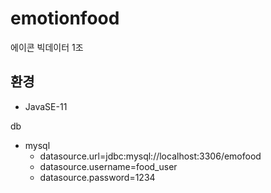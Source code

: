 # emotionfood

에이콘 빅데이터 1조

## 환경

-   JavaSE-11

db

-   mysql
    -   datasource.url=jdbc:mysql://localhost:3306/emofood
    -   datasource.username=food_user
    -   datasource.password=1234

